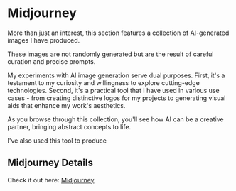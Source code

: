 # Midjourney
More than just an interest, this section features a collection of AI-generated images I have produced. 

These images are not randomly generated but are the result of careful curation and precise prompts. 

My experiments with AI image generation serve dual purposes. First, it's a testament to my curiosity and willingness to explore cutting-edge technologies. Second, it's a practical tool that I have used in various use cases - from creating distinctive logos for my projects to generating visual aids that enhance my work's aesthetics. 

As you browse through this collection, you'll see how AI can be a creative partner, bringing abstract concepts to life.

I've also used this tool to produce 



## Midjourney Details
Check it out here: [Midjourney](https://www.midjourney.com/home/?callbackUrl=%2Fapp%2F)
